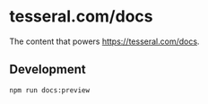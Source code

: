 # tesseral.com/docs

The content that powers https://tesseral.com/docs.

## Development

```bash
npm run docs:preview
```
